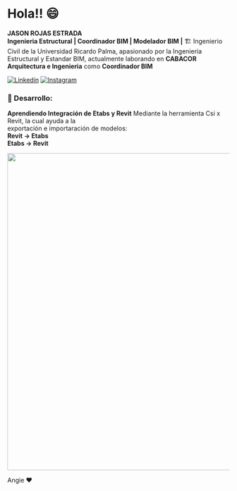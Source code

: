 <!-- Greeting -->
# Hola!! 😄

<!--Introduction -->
**JASON ROJAS ESTRADA**<br>
**Ingenieria Estructural | Coordinador BIM | Modelador BIM |** 🏗️
Ingenierio Civil de la Universidad Ricardo Palma, apasionado por la Ingenieria Estructural y Estandar BIM,
actualmente laborando en **CABACOR Arquitectura e Ingenieria** como **Coordinador BIM**
<br>
<!-- Your badges -->
[![Linkedin](https://img.shields.io/badge/-JasonRojasEstrada-blue?style=flat&logo=Linkedin&logoColor=white)](https://www.linkedin.com/in/jason-rojas-estrada-a7b8a1217/)
[![Instagram](https://img.shields.io/badge/-rjasonlz-c13584?style=flat&labelColor=c13584&logo=instagram&logoColor=white)](https://www.instagram.com/rjasonlz/)

<!-- Profile View Count -->


<!-- Working GIF -->

### 💼  Desarrollo: 
**Aprendiendo Integración de Etabs y Revit**
  Mediante la herramienta Csi x Revit, la cual ayuda a la<br>exportación e importaración de modelos:<br>**Revit -> Etabs**<br>**Etabs -> Revit**
 

<img src="https://media3.giphy.com/media/v1.Y2lkPTc5MGI3NjExeTAwcW5zdm1ib2tqNm95cmhsZ3N3dWY4cWJoNTgybHJ6MHRlbjVqMyZlcD12MV9pbnRlcm5hbF9naWZfYnlfaWQmY3Q9Zw/vinkmJE7H7QUcQblqj/giphy.gif" width="720"> <br>

Angie ❤️


